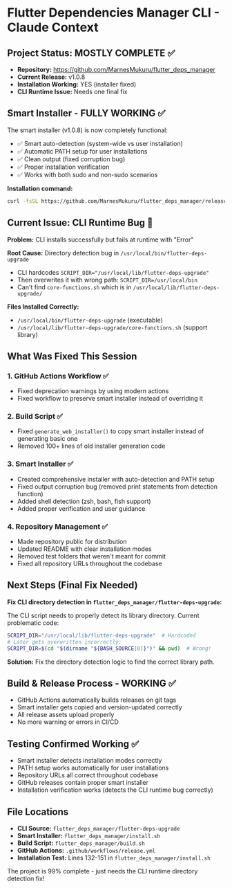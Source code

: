 # Flutter Dependencies Manager CLI - Claude Context

## Project Status: MOSTLY COMPLETE ✅
- **Repository:** https://github.com/MarnesMukuru/flutter_deps_manager 
- **Current Release:** v1.0.8
- **Installation Working:** YES (installer fixed)
- **CLI Runtime Issue:** Needs one final fix

## Smart Installer - FULLY WORKING ✅
The smart installer (v1.0.8) is now completely functional:
- ✅ Smart auto-detection (system-wide vs user installation)
- ✅ Automatic PATH setup for user installations  
- ✅ Clean output (fixed corruption bug)
- ✅ Proper installation verification
- ✅ Works with both sudo and non-sudo scenarios

**Installation command:**
```bash
curl -fsSL https://github.com/MarnesMukuru/flutter_deps_manager/releases/download/v1.0.8/install.sh | bash
```

## Current Issue: CLI Runtime Bug 🐛

**Problem:** CLI installs successfully but fails at runtime with "Error"

**Root Cause:** Directory detection bug in `/usr/local/bin/flutter-deps-upgrade`
- CLI hardcodes `SCRIPT_DIR="/usr/local/lib/flutter-deps-upgrade"`
- Then overwrites it with wrong path: `SCRIPT_DIR=/usr/local/bin` 
- Can't find `core-functions.sh` which is in `/usr/local/lib/flutter-deps-upgrade/`

**Files Installed Correctly:**
- `/usr/local/bin/flutter-deps-upgrade` (executable)
- `/usr/local/lib/flutter-deps-upgrade/core-functions.sh` (support library)

## What Was Fixed This Session

### 1. GitHub Actions Workflow ✅
- Fixed deprecation warnings by using modern actions
- Fixed workflow to preserve smart installer instead of overriding it

### 2. Build Script ✅
- Fixed `generate_web_installer()` to copy smart installer instead of generating basic one
- Removed 100+ lines of old installer generation code

### 3. Smart Installer ✅
- Created comprehensive installer with auto-detection and PATH setup
- Fixed output corruption bug (removed print statements from detection function)
- Added shell detection (zsh, bash, fish support)
- Added proper verification and user guidance

### 4. Repository Management ✅
- Made repository public for distribution
- Updated README with clear installation modes
- Removed test folders that weren't meant for commit
- Fixed all repository URLs throughout the codebase

## Next Steps (Final Fix Needed)

**Fix CLI directory detection in `flutter_deps_manager/flutter-deps-upgrade`:**

The CLI script needs to properly detect its library directory. Current problematic code:
```bash
SCRIPT_DIR="/usr/local/lib/flutter-deps-upgrade"  # Hardcoded
# Later gets overwritten incorrectly:
SCRIPT_DIR=$(cd "$(dirname "${BASH_SOURCE[0]}")" && pwd)  # Wrong!
```

**Solution:** Fix the directory detection logic to find the correct library path.

## Build & Release Process - WORKING ✅
- GitHub Actions automatically builds releases on git tags
- Smart installer gets copied and version-updated correctly  
- All release assets upload properly
- No more warning or errors in CI/CD

## Testing Confirmed Working ✅
- Smart installer detects installation modes correctly
- PATH setup works automatically for user installations
- Repository URLs all correct throughout codebase
- GitHub releases contain proper smart installer
- Installation verification works (detects the CLI runtime bug correctly)

## File Locations
- **CLI Source:** `flutter_deps_manager/flutter-deps-upgrade`
- **Smart Installer:** `flutter_deps_manager/install.sh` 
- **Build Script:** `flutter_deps_manager/build.sh`
- **GitHub Actions:** `.github/workflows/release.yml`
- **Installation Test:** Lines 132-151 in `flutter_deps_manager/install.sh`

The project is 99% complete - just needs the CLI runtime directory detection fix!